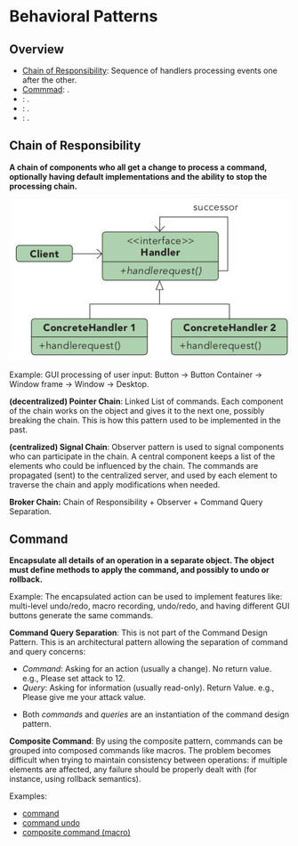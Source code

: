 # Behavioral Patterns

## Overview

- [Chain of Responsibility](#chain-of-responsibility): Sequence of handlers processing events one after the other.
- [Commmad](#command): .
- [](#): .
- [](#): .
- [](#): .


## Chain of Responsibility

**A chain of components who all get a change to process a command, optionally having default implementations and the ability to stop the processing chain.**

![UML](chain_of_responsibility/UML.png)

Example: GUI processing of user input: Button -> Button Container -> Window frame -> Window -> Desktop. 

**(decentralized) Pointer Chain**: Linked List of commands. Each component of the chain works on the object and gives it to the next one, possibly breaking the chain. This is how this pattern used to be implemented in the past.

**(centralized) Signal Chain**: Observer pattern is used to signal components who can participate in the chain. A central component keeps a list of the elements who could be influenced by the chain. The commands are propagated (sent) to the centralized server, and used by each element to traverse the chain and apply modifications when needed.

**Broker Chain:** Chain of Responsibility + Observer + Command Query Separation.

## Command

**Encapsulate all details of an operation in a separate object. The object must define methods to apply the command, and possibly to undo or rollback.**

Example: The encapsulated action can be used to implement features like: multi-level undo/redo, macro recording, undo/redo, and having different GUI buttons generate the same commands.

**Command Query Separation**: This is not part of the Command Design Pattern. This is an architectural pattern allowing the separation of command and query concerns:
- *Command*: Asking for an action (usually a change). No return value. e.g., Please set attack to 12.
- *Query*: Asking for information (usually read-only). Return Value. e.g., Please give me your attack value.
* Both *commands* and *queries* are an instantiation of the command design pattern.

**Composite Command**: By using the composite pattern, commands can be grouped into composed commands like macros. The problem becomes difficult when trying to maintain consistency between operations: if multiple elements are affected, any failure should be properly dealt with (for instance, using rollback semantics).

Examples:
- [command](command/command.cpp)
- [command undo](command/command_undo.cpp)
- [composite command (macro)](command/composite_command.cpp)

